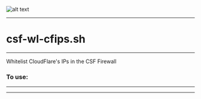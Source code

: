![alt text](https://intergenstudios.com/Downloads/cmsinstaller.png "CMS Installer")

---

# csf-wl-cfips.sh
---

Whitelist CloudFlare's IPs in the CSF Firewall

### To use:

---

---
